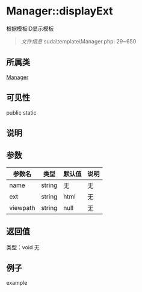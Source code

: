 # Manager::displayExt
根据模板ID显示模板
> *文件信息* suda\template\Manager.php: 29~650
## 所属类 

[Manager](../Manager.md)

## 可见性

  public  static
## 说明



## 参数

| 参数名 | 类型 | 默认值 | 说明 |
|--------|-----|-------|-------|
| name |  string | 无 | 无 |
| ext |  string | html | 无 |
| viewpath |  string | null | 无 |

## 返回值
类型：void
无

## 例子

example